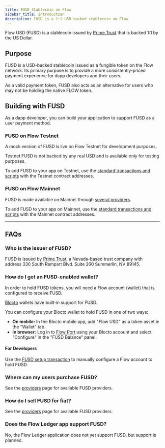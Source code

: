 ```yaml
---
title: FUSD Stablecoin on Flow
sidebar_title: Introduction
description: FUSD is a 1:1 USD-backed stablecoin on Flow
---
```


Flow USD (FUSD) is a stablecoin 
issued by [Prime Trust](https://www.primetrust.com/)
that is backed 1:1 by the US Dollar.

## Purpose

FUSD is a USD-backed stablecoin issued as a fungible 
token on the Flow network. Its primary purpose is to provide 
a more consistently-priced payment experience for dapp developers 
and their users.

As a valid payment token, FUSD also acts as an alternative for users who may not be holding the native FLOW token.

## Building with FUSD

As a dapp developer, you can build your application to support
FUSD as a user payment method.

### FUSD on Flow Testnet

A mock version of FUSD is live on Flow Testnet for development purposes.

Testnet FUSD is not backed by any real USD and is available
only for testing purposes.

To add FUSD to your app on Testnet, use the [standard transactions and scripts](/fusd/transactions) with the
Testnet contract addresses.

### FUSD on Flow Mainnet

FUSD is made available on Mainnet through [several providers](/fusd/providers/#mainnet).

To add FUSD to your app on Mainnet, use the [standard transactions and scripts](/fusd/transactions) with the
Mainnet contract addresses.

---

## FAQs

### Who is the issuer of FUSD?

FUSD is issued by [Prime Trust](https://www.primetrust.com/), 
a Nevada-based trust company with address 330 South Rampart Blvd. Suite 260
Summerlin, NV 89145.

### How do I get an FUSD-enabled wallet?

In order to hold FUSD tokens, 
you will need a Flow account (wallet) that is configured to receive FUSD.

[Blocto](https://blocto.portto.io/) wallets have built-in support for FUSD.

You can configure your Blocto wallet to hold FUSD in one of two ways:
- **On mobile:** In the Blocto mobile app, add "Flow USD" as a token asset in the "Wallet" tab.
- **In browser:** Log in to [Flow Port](https://port.onflow.org/) using your Blocto account 
and select "Configure" in the "FUSD Balance" panel.

#### For Developers

Use the [FUSD setup transaction](/fusd/transactions/#setup-fusd-vault--receiver)
to manually configure a Flow account to hold FUSD.

### Where can my users purchase FUSD?

See the [providers](/fusd/providers/) page for available FUSD providers.

### How do I sell FUSD for fiat?

See the [providers](/fusd/providers/) page for available FUSD providers.

### Does the Flow Ledger app support FUSD?

No, the Flow Ledger application does not yet support FUSD, but support is planned.
